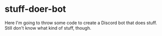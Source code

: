 # stuff-doer-bot
Here I'm going to throw some code to create a Discord bot that does stuff. Still don't know what kind of stuff, though.
